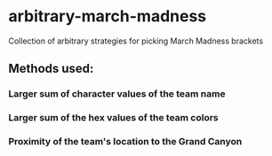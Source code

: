 # arbitrary-march-madness
Collection of arbitrary strategies for picking March Madness brackets

## Methods used:

### Larger sum of character values of the team name

### Larger sum of the hex values of the team colors

### Proximity of the team's location to the Grand Canyon

